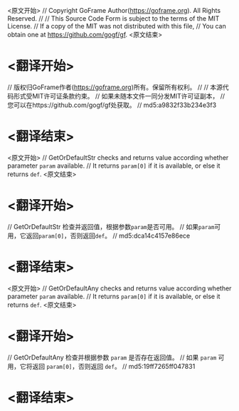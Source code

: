 
<原文开始>
// Copyright GoFrame Author(https://goframe.org). All Rights Reserved.
//
// This Source Code Form is subject to the terms of the MIT License.
// If a copy of the MIT was not distributed with this file,
// You can obtain one at https://github.com/gogf/gf.
<原文结束>

# <翻译开始>
// 版权归GoFrame作者(https://goframe.org)所有。保留所有权利。
//
// 本源代码形式受MIT许可证条款约束。
// 如果未随本文件一同分发MIT许可证副本，
// 您可以在https://github.com/gogf/gf处获取。
// md5:a9832f33b234e3f3
# <翻译结束>


<原文开始>
// GetOrDefaultStr checks and returns value according whether parameter `param` available.
// It returns `param[0]` if it is available, or else it returns `def`.
<原文结束>

# <翻译开始>
// GetOrDefaultStr 检查并返回值，根据参数`param`是否可用。
// 如果`param`可用，它返回`param[0]`，否则返回`def`。
// md5:dca14c4157e86ece
# <翻译结束>


<原文开始>
// GetOrDefaultAny checks and returns value according whether parameter `param` available.
// It returns `param[0]` if it is available, or else it returns `def`.
<原文结束>

# <翻译开始>
// GetOrDefaultAny 检查并根据参数 `param` 是否存在返回值。
// 如果 `param` 可用，它将返回 `param[0]`，否则返回 `def`。
// md5:19ff7265ff047831
# <翻译结束>

